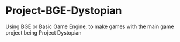 # Project-BGE-Dystopian
Using BGE or Basic Game Engine, to make games with the main game project being Project Dystopian
